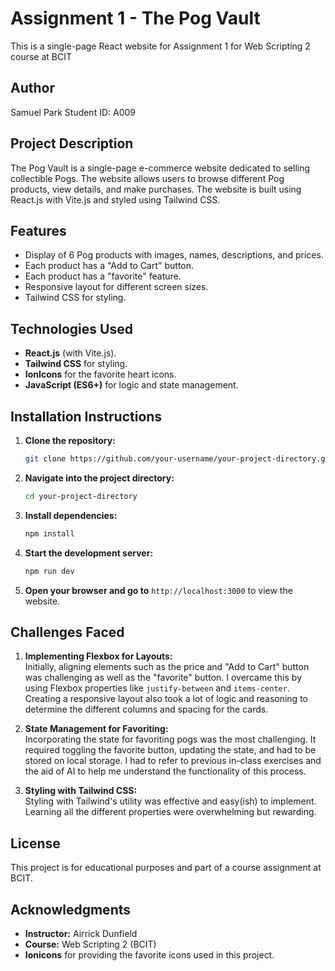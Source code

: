# Assignment 1 - The Pog Vault

This is a single-page React website for Assignment 1 for Web Scripting 2 course at BCIT

## Author
Samuel Park
Student ID: A009

## Project Description
The Pog Vault is a single-page e-commerce website dedicated to selling collectible Pogs. The website allows users to browse different Pog products, view details, and make purchases. The website is built using React.js with Vite.js and styled using Tailwind CSS.

## Features
- Display of 6 Pog products with images, names, descriptions, and prices.
- Each product has a "Add to Cart" button.
- Each product has a "favorite" feature.
- Responsive layout for different screen sizes.
- Tailwind CSS for styling.

## Technologies Used
- **React.js** (with Vite.js).
- **Tailwind CSS** for styling.
- **IonIcons** for the favorite heart icons.
- **JavaScript (ES6+)** for logic and state management.

## Installation Instructions
1. **Clone the repository:**
    ```bash
    git clone https://github.com/your-username/your-project-directory.git
    ```
2. **Navigate into the project directory:**
    ```bash
    cd your-project-directory
    ```
3. **Install dependencies:**
    ```bash
    npm install
    ```
4. **Start the development server:**
    ```bash
    npm run dev
    ```
5. **Open your browser and go to** `http://localhost:3000` to view the website.

## Challenges Faced
1. **Implementing Flexbox for Layouts:**  
   Initially, aligning elements such as the price and "Add to Cart" button was challenging as well as the "favorite" button. I overcame this by using Flexbox properties like `justify-between` and `items-center`. Creating a responsive layout also took a lot of logic and reasoning to determine the different columns and spacing for the cards.
   
2. **State Management for Favoriting:**  
   Incorporating the state for favoriting pogs was the most challenging. It required toggling the favorite button, updating the state, and had to be stored on local storage. I had to refer to previous in-class exercises and the aid of AI to help me understand the functionality of this process.

3. **Styling with Tailwind CSS:**  
   Styling with Tailwind's utility was effective and easy(ish) to implement. Learning all the different properties were overwhelming but rewarding. 

## License
This project is for educational purposes and part of a course assignment at BCIT.

## Acknowledgments
- **Instructor:** Airrick Dunfield
- **Course:** Web Scripting 2 (BCIT)
- **Ionicons** for providing the favorite icons used in this project.